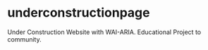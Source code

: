 # underconstructionpage
Under Construction Website with WAI-ARIA.
Educational Project to community.
